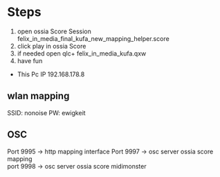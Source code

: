 # Steps

1. open ossia Score Session felix_in_media_final_kufa_new_mapping_helper.score
2. click play in ossia Score 
3. if needed open qlc+ felix_in_media_kufa.qxw
4. have fun 

* This Pc IP 192.168.178.8

## wlan mapping
SSID: nonoise
PW: ewigkeit

## OSC
Port 9995 -> http mapping interface
Port 9997 -> osc server ossia score mapping  
port 9998 -> osc server ossia score midimonster  
